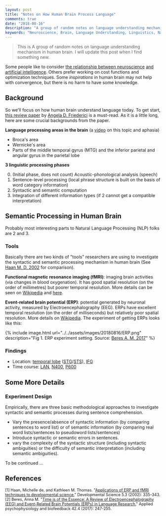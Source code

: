 ```yaml
---
layout: post
title: "Notes on How Human Brain Process Language"
comments: true
date: "2018-08-16"
description: "A group of random notes on language understanding mechanism in human brain. Will get it updated when I find something new."
keywords: "Neuroscience, Brain, Language Understanding, Linguistics, Natural Language Processing, NLP"
---
```


> This is A group of random notes on language understanding mechanism in human brain. I will update this post when I find something new.

Some people like to consider [the relationship between neuroscience](https://www.cell.com/neuron/abstract/S0896-6273%2817%2930509-3) [and artificial intelligence](https://www.frontiersin.org/articles/10.3389/fncom.2016.00094/full). Others prefer working on cost functions and optimization techniques. Some *inspirations* in human brain may not help with convergence, but there is no harm to have some knowledge.

## Background

So we'll focus on how human brain understand language today. To get start, [this review paper](https://www.physiology.org/doi/abs/10.1152/physrev.00006.2011) by [Angela D. Friederici](http://www.cbs.mpg.de/employees/friederici) is a must-read. As it is a little long, here are some crucial backgrounds from the paper.

**Language processing areas in the brain** (a [video](https://www.coursera.org/learn/human-language/lecture/eq4e0/aphasia) on this topic and aphasia)

* Broca's area
* Wernicke's area
* Parts of the middle temporal gyrus (MTG) and the inferior parietal and angular gyrus in the parietal lobe

**3 linguistic processing phases**

0. (Initial phase, does not count) Acoustic-phonological analysis (speech)
1. Sentence-level processing (local phrase structure is built on the basis of word category information)
2. Syntactic and semantic computation
3. Integration of different information types (if 2 cannot get a compatible interpretation)

## Semantic Processing in Human Brain

Probably most interesting parts to Natural Language Processing (NLP) folks are 2 and 3.

### Tools
Basically there are two kinds of "tools" researchers are using to investigate the syntactic and semantic processing mechanism in human brain (See [Haan M. D. 2002](#ref_1) for comparison).

**Functional magnetic resonance imaging (fMRI)**: imaging brain activities (via changes in blood oxygenation). It has good spatial resolution (on the order of millimetres) but poorer temporal resolution. More details can be seen on  [Wikipedia](https://en.wikipedia.org/wiki/Functional_magnetic_resonance_imaging) and [here](http://fmri.ucsd.edu/Research/whatisfmri.html).

**Event-related brain potential (ERP)**: potential generated by neuronal activity, measured by Electroencephalography (EEG). ERPs have excellent temporal resolution (on the order of milliseconds) but relatively poor spatial resolution. More details on [Wikipedia](https://en.wikipedia.org/wiki/Event-related_potential). The experiment of getting ERPs looks like this:

{% include image.html url="../../assets/images/20180816/ERP.png" description="Fig 1. ERP experiment setting. Source: <a href='#ref_2'>Beres A. M. 2017</a>" %}

### Findings
* Location: [temporal lobe](https://en.wikipedia.org/wiki/Temporal_lobe) ([STG](https://en.wikipedia.org/wiki/Superior_temporal_gyrus)/[STS](https://en.wikipedia.org/wiki/Superior_temporal_sulcus)), [IFG](https://en.wikipedia.org/wiki/Inferior_frontal_gyrus)
* Time course: [LAN](https://en.wikipedia.org/wiki/Early_left_anterior_negativity), [N400](https://en.wikipedia.org/wiki/N400_%28neuroscience%29), [P600](https://en.wikipedia.org/wiki/P600_%28neuroscience%29)


<!-- N400: a negative potential that peaks at about 400 msec.  A major discovery in the ERP literature on language processing was the finding that the semantic violation or incongruence of a word in a sentence elicits the N400 on processing the word.

ERP studies are usually used to determine the time course of responses to stimuli. On the other hand, fMRI is used to localize brain activities.

So in summary, neuroscience researchers experimenting by comparing brain responses to congruence and incongruence sentences have found evidence for the locus and time course of semantic process in human brain, mainly via fMRI and ERP results. -->

## Some More Details

### Experiment Design
Empirically, there are three basic methodological approaches to investigate syntactic and semantic processes during sentence comprehension.

* Vary the presence/absence of syntactic information (by comparing sentences to word list) or of semantic information (by comparing real word lists/sentences to pseudoword lists/sentences)
* Introduce syntactic or semantic errors in sentences.
* vary the complexity of the syntactic structure (including syntactic ambiguities) or the difficulty of semantic interpretation (including semantic ambiguities).

To be continued ...

## References

<span style="font-size:0.9em">
[<a name="ref_1">1</a>] Haan, Michelle de, and Kathleen M. Thomas. "<a href="https://onlinelibrary.wiley.com/doi/abs/10.1111/1467-7687.00373">Applications of ERP and fMRI techniques to developmental science.</a>" Developmental Science 5.3 (2002): 335-343.
</span>

<span style="font-size:0.9em">
[<a name="ref_2">2</a>] Beres, Anna M. "<a href='https://link.springer.com/article/10.1007/s10484-017-9371-3'>Time is of the Essence: A Review of Electroencephalography (EEG) and Event-Related Brain Potentials (ERPs) in Language Research.</a>" Applied psychophysiology and biofeedback 42.4 (2017): 247-255.
</span>

